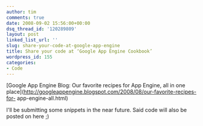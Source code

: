 ```yaml
---
author: tim
comments: true
date: 2008-09-02 15:56:00+00:00
dsq_thread_id: '120289809'
layout: post
linked_list_url: ''
slug: share-your-code-at-google-app-engine
title: Share your code at ‘Google App Engine Cookbook’
wordpress_id: 155
categories:
- Code
---
```


[Google App Engine Blog: Our favorite recipes for App Engine, all in one
place](http://googleappengine.blogspot.com/2008/08/our-favorite-recipes-for-
app-engine-all.html)  
  
I'll be submitting some snippets in the near future. Said code will also be
posted on here ;)


